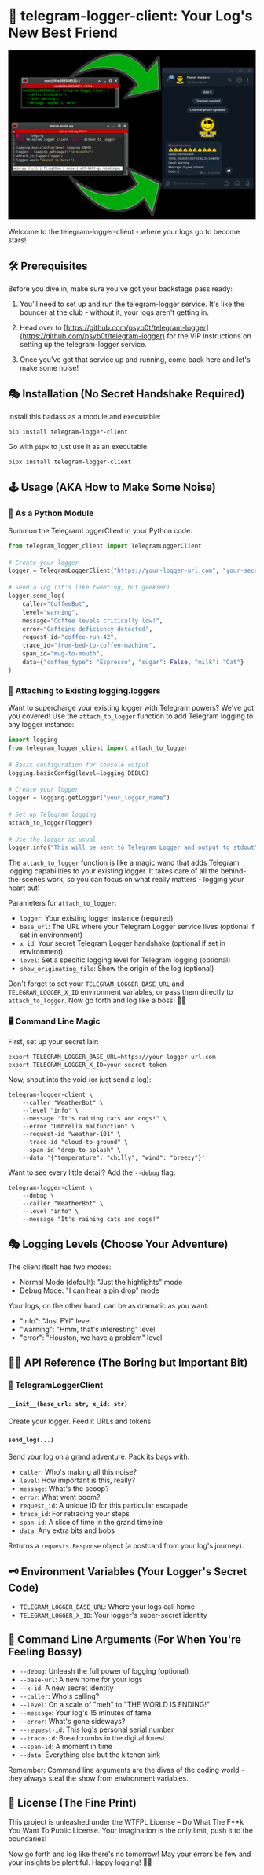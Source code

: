 # 🚀 telegram-logger-client: Your Log's New Best Friend

![py-telegram-logger-client](assets/py-telegram-logger-client.jpg)

Welcome to the telegram-logger-client - where your logs go to become stars!

## 🛠 Prerequisites

Before you dive in, make sure you've got your backstage pass ready:

1. You'll need to set up and run the telegram-logger service. It's like the bouncer at the club - without it, your logs aren't getting in.

2. Head over to [https://github.com/psyb0t/telegram-logger](https://github.com/psyb0t/telegram-logger) for the VIP instructions on setting up the telegram-logger service.

3. Once you've got that service up and running, come back here and let's make some noise!

## 🎭 Installation (No Secret Handshake Required)

Install this badass as a module and executable:

```shell
pip install telegram-logger-client
```

Go with `pipx` to just use it as an executable:

```shell
pipx install telegram-logger-client
```

## 🕹️ Usage (AKA How to Make Some Noise)

### 🐍 As a Python Module

Summon the TelegramLoggerClient in your Python code:

```python
from telegram_logger_client import TelegramLoggerClient

# Create your logger
logger = TelegramLoggerClient("https://your-logger-url.com", "your-secret-token")

# Send a log (it's like tweeting, but geekier)
logger.send_log(
    caller="CoffeeBot",
    level="warning",
    message="Coffee levels critically low!",
    error="Caffeine deficiency detected",
    request_id="coffee-run-42",
    trace_id="from-bed-to-coffee-machine",
    span_id="mug-to-mouth",
    data={"coffee_type": "Espresso", "sugar": False, "milk": "Oat"}
)
```

### 🔌 Attaching to Existing logging.loggers

Want to supercharge your existing logger with Telegram powers? We've got you covered! Use the `attach_to_logger` function to add Telegram logging to any logger instance:

```python
import logging
from telegram_logger_client import attach_to_logger

# Basic configuration for console output
logging.basicConfig(level=logging.DEBUG)

# Create your logger
logger = logging.getLogger("your_logger_name")

# Set up Telegram logging
attach_to_logger(logger)

# Use the logger as usual
logger.info("This will be sent to Telegram Logger and output to stdout")
```

The `attach_to_logger` function is like a magic wand that adds Telegram logging capabilities to your existing logger. It takes care of all the behind-the-scenes work, so you can focus on what really matters - logging your heart out!

Parameters for `attach_to_logger`:

- `logger`: Your existing logger instance (required)
- `base_url`: The URL where your Telegram Logger service lives (optional if set in environment)
- `x_id`: Your secret Telegram Logger handshake (optional if set in environment)
- `level`: Set a specific logging level for Telegram logging (optional)
- `show_originating_file`: Show the origin of the log (optional)

Don't forget to set your `TELEGRAM_LOGGER_BASE_URL` and `TELEGRAM_LOGGER_X_ID` environment variables, or pass them directly to `attach_to_logger`. Now go forth and log like a boss! 🚀📝

### 🖥️ Command Line Magic

First, set up your secret lair:

```shell
export TELEGRAM_LOGGER_BASE_URL=https://your-logger-url.com
export TELEGRAM_LOGGER_X_ID=your-secret-token
```

Now, shout into the void (or just send a log):

```shell
telegram-logger-client \
    --caller "WeatherBot" \
    --level "info" \
    --message "It's raining cats and dogs!" \
    --error "Umbrella malfunction" \
    --request-id "weather-101" \
    --trace-id "cloud-to-ground" \
    --span-id "drop-to-splash" \
    --data '{"temperature": "chilly", "wind": "breezy"}'
```

Want to see every little detail? Add the `--debug` flag:

```shell
telegram-logger-client \
    --debug \
    --caller "WeatherBot" \
    --level "info" \
    --message "It's raining cats and dogs!"
```

## 🎭 Logging Levels (Choose Your Adventure)

The client itself has two modes:

- Normal Mode (default): "Just the highlights" mode
- Debug Mode: "I can hear a pin drop" mode

Your logs, on the other hand, can be as dramatic as you want:

- "info": "Just FYI" level
- "warning": "Hmm, that's interesting" level
- "error": "Houston, we have a problem" level

## 🧙‍♂️ API Reference (The Boring but Important Bit)

### 🔮 TelegramLoggerClient

#### `__init__(base_url: str, x_id: str)`

Create your logger. Feed it URLs and tokens.

#### `send_log(...)`

Send your log on a grand adventure. Pack its bags with:

- `caller`: Who's making all this noise?
- `level`: How important is this, really?
- `message`: What's the scoop?
- `error`: What went boom?
- `request_id`: A unique ID for this particular escapade
- `trace_id`: For retracing your steps
- `span_id`: A slice of time in the grand timeline
- `data`: Any extra bits and bobs

Returns a `requests.Response` object (a postcard from your log's journey).

## 🗝️ Environment Variables (Your Logger's Secret Code)

- `TELEGRAM_LOGGER_BASE_URL`: Where your logs call home
- `TELEGRAM_LOGGER_X_ID`: Your logger's super-secret identity

## 🎲 Command Line Arguments (For When You're Feeling Bossy)

- `--debug`: Unleash the full power of logging (optional)
- `--base-url`: A new home for your logs
- `--x-id`: A new secret identity
- `--caller`: Who's calling?
- `--level`: On a scale of "meh" to "THE WORLD IS ENDING!"
- `--message`: Your log's 15 minutes of fame
- `--error`: What's gone sideways?
- `--request-id`: This log's personal serial number
- `--trace-id`: Breadcrumbs in the digital forest
- `--span-id`: A moment in time
- `--data`: Everything else but the kitchen sink

Remember: Command line arguments are the divas of the coding world - they always steal the show from environment variables.

## 📜 License (The Fine Print)

This project is unleashed under the WTFPL License – Do What The F\*\*k You Want To Public License. Your imagination is the only limit, push it to the boundaries!

Now go forth and log like there's no tomorrow! May your errors be few and your insights be plentiful. Happy logging! 📝🚀
